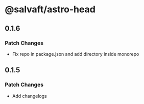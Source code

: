 # @salvaft/astro-head

## 0.1.6

### Patch Changes

- Fix repo in package.json and add directory inside monorepo

## 0.1.5

### Patch Changes

- Add changelogs
